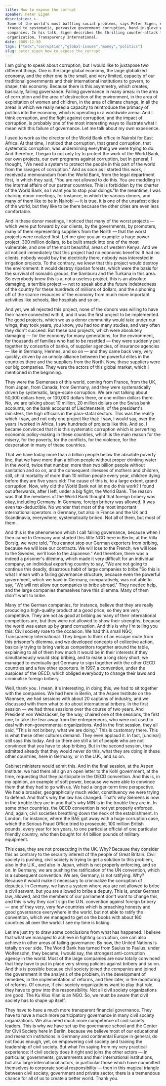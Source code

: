 ```yaml
---
title: How to expose the corrupt
speaker: Peter Eigen
description: >-
 Some of the world's most baffling social problems, says Peter Eigen, can be
 traced to systematic, pervasive government corruption, hand-in-glove with global
 companies. In his talk, Eigen describes the thrilling counter-attack led by his
 organization, Transparency International.
date: 2009-11-30
tags: ["tedx","corruption","global-issues","money","politics"]
slug: peter_eigen_how_to_expose_the_corrupt
---
```


I am going to speak about corruption, but I would like to juxtapose two different things.
One is the large global economy, the large globalized economy, and the other one is the
small, and very limited, capacity of our traditional governments and their international
institutions to govern, to shape, this economy. Because there is this asymmetry, which
creates, basically, failing governance. Failing governance in many areas: in the area of
corruption and the area of destruction of the environment, in the area of exploitation of
women and children, in the area of climate change, in all the areas in which we really
need a capacity to reintroduce the primacy of politics into the economy, which is
operating in a worldwide arena. And I think corruption, and the fight against corruption,
and the impact of corruption, is probably one of the most interesting ways to illustrate
what I mean with this failure of governance. Let me talk about my own experience.

I used to work as the director of the World Bank office in Nairobi for East Africa. At
that time, I noticed that corruption, that grand corruption, that systematic corruption,
was undermining everything we were trying to do. And therefore, I began to not only try to
protect the work of the World Bank, our own projects, our own programs against corruption,
but in general, I thought, "We need a system to protect the people in this part of the
world from the ravages of corruption." And as soon as I started this work, I received a
memorandum from the World Bank, from the legal department first, in which they said, "You
are not allowed to do this. You are meddling in the internal affairs of our partner
countries. This is forbidden by the charter of the World Bank, so I want you to stop your
doings."In the meantime, I was chairing donor meetings, for instance, in which the various
donors, and many of them like to be in Nairobi — it is true, it is one of the unsafest
cities of the world, but they like to be there because the other cities are even less
comfortable.

And in these donor meetings, I noticed that many of the worst projects — which were put
forward by our clients, by the governments, by promoters, many of them representing
suppliers from the North — that the worst projects were realized first. Let me give you an
example: a huge power project, 300 million dollars, to be built smack into one of the most
vulnerable, and one of the most beautiful, areas of western Kenya. And we all noticed
immediately that this project had no economic benefits: It had no clients, nobody would
buy the electricity there, nobody was interested in irrigation projects. To the contrary,
we knew that this project would destroy the environment: It would destroy riparian
forests, which were the basis for the survival of nomadic groups, the Samburu and the
Turkana in this area. So everybody knew this is a, not a useless project, this is an
absolute damaging, a terrible project — not to speak about the future indebtedness of the
country for these hundreds of millions of dollars, and the siphoning off of the scarce
resources of the economy from much more important activities like schools, like hospitals
and so on.

And yet, we all rejected this project, none of the donors was willing to have their name
connected with it, and it was the first project to be implemented. The good projects, which
we as a donor community would take under our wings, they took years, you know, you had too
many studies, and very often they didn't succeed. But these bad projects, which were
absolutely damaging — for the economy for many generations, for the environment, for
thousands of families who had to be resettled — they were suddenly put together by
consortia of banks, of supplier agencies, of insurance agencies — like in Germany, Hermes,
and so on — and they came back very, very quickly, driven by an unholy alliance between
the powerful elites in the countries there and the suppliers from the North. Now, these
suppliers were our big companies. They were the actors of this global market, which I
mentioned in the beginning.

They were the Siemenses of this world, coming from France, from the UK, from Japan, from
Canada, from Germany, and they were systematically driven by systematic, large-scale
corruption. We are not talking about 50,000 dollars here, or 100,000 dollars there, or one
million dollars there. No, we are talking about 10 million, 20 million dollars on the
Swiss bank accounts, on the bank accounts of Liechtenstein, of the president's ministers,
the high officials in the para-statal sectors. This was the reality which I saw, and not
only one project like that: I saw, I would say, over the years I worked in Africa, I saw
hundreds of projects like this. And so, I became convinced that it is this systematic
corruption which is perverting economic policy-making in these countries, which is the
main reason for the misery, for the poverty, for the conflicts, for the violence, for the
desperation in many of these countries.

That we have today more than a billion people below the absolute poverty line, that we
have more than a billion people without proper drinking water in the world, twice that
number, more than two billion people without sanitation and so on, and the consequent
illnesses of mothers and children, still, child mortality of more than 10 million people
every year, children dying before they are five years old: The cause of this is, to a
large extent, grand corruption. Now, why did the World Bank not let me do this work? I
found out afterwards, after I left, under a big fight, the World Bank. The reason was that
the members of the World Bank thought that foreign bribery was okay, including Germany. In
Germany, foreign bribery was allowed. It was even tax-deductible. No wonder that most of
the most important international operators in Germany, but also in France and the UK and
Scandinavia, everywhere, systematically bribed. Not all of them, but most of
them.

And this is the phenomenon which I call failing governance, because when I then came to
Germany and started this little NGO here in Berlin, at the Villa Borsig, we were told,
"You cannot stop our German exporters from bribing, because we will lose our contracts. We
will lose to the French, we will lose to the Swedes, we'll lose to the Japanese." And
therefore, there was a indeed a prisoner's dilemma, which made it very difficult for an
individual company, an individual exporting country to say, "We are not going to continue
this deadly, disastrous habit of large companies to bribe."So this is what I mean with a
failing governance structure, because even the powerful government, which we have in
Germany, comparatively, was not able to say, "We will not allow our companies to bribe
abroad." They needed help, and the large companies themselves have this dilemma. Many of
them didn't want to bribe.

Many of the German companies, for instance, believe that they are really producing a
high-quality product at a good price, so they are very competitive. They are not as good
at bribing as many of their international competitors are, but they were not allowed to
show their strengths, because the world was eaten up by grand corruption. And this is why
I'm telling you this: Civil society rose to the occasion. We had this small NGO,
Transparency International. They began to think of an escape route from this prisoner's
dilemma, and we developed concepts of collective action, basically trying to bring various
competitors together around the table, explaining to all of them how much it would be in
their interests if they simultaneously would stop bribing, and to make a long story short,
we managed to eventually get Germany to sign together with the other OECD countries and a
few other exporters. In 1997, a convention, under the auspices of the OECD, which obliged
everybody to change their laws and criminalize foreign bribery.

Well, thank you. I mean, it's interesting, in doing this, we had to sit together with the
companies. We had here in Berlin, at the Aspen Institute on the Wannsee, we had sessions
with about 20 captains of industry, and we discussed with them what to do about
international bribery. In the first session — we had three sessions over the course of two
years. And President von Weizsäcker, by the way, chaired one of the sessions, the first
one, to take the fear away from the entrepreneurs, who were not used to deal with
non-governmental organizations. And in the first session, they all said, "This is not
bribery, what we are doing." This is customary there. This is what these other cultures
demand. They even applaud it. In fact, [unclear] still says this today. And so there are
still a lot of people who are not convinced that you have to stop bribing. But in the
second session, they admitted already that they would never do this, what they are doing
in these other countries, here in Germany, or in the U.K., and so on.

Cabinet ministers would admit this. And in the final session, at the Aspen Institute, we
had them all sign an open letter to the Kohl government, at the time, requesting that they
participate in the OECD convention. And this is, in my opinion, an example of soft power,
because we were able to convince them that they had to go with us. We had a longer-term
time perspective. We had a broader, geographically much wider, constituency we were trying
to defend. And that's why the law has changed. That's why Siemens is now in the trouble
they are in and that's why MIN is in the trouble they are in. In some other countries, the
OECD convention is not yet properly enforced. And, again, civil societies breathing down
the neck of the establishment. In London, for instance, where the BAE got away with a huge
corruption case, which the Serious Fraud Office tried to prosecute, 100 million British
pounds, every year for ten years, to one particular official of one particular friendly
country, who then bought for 44 billion pounds of military equipment.

This case, they are not prosecuting in the UK. Why? Because they consider this as contrary
to the security interest of the people of Great Britain. Civil society is pushing, civil
society is trying to get a solution to this problem, also in the U.K., and also in Japan,
which is not properly enforcing, and so on. In Germany, we are pushing the ratification of
the UN convention, which is a subsequent convention. We are, Germany, is not ratifying.
Why? Because it would make it necessary to criminalize the corruption of deputies. In
Germany, we have a system where you are not allowed to bribe a civil servant, but you are
allowed to bribe a deputy. This is, under German law, allowed, and the members of our
parliament don't want to change this, and this is why they can't sign the U.N. convention
against foreign bribery — one of they very, very few countries which is preaching honesty
and good governance everywhere in the world, but not able to ratify the convention, which
we managed to get on the books with about 160 countries all over the world. I see my time
is ticking.

Let me just try to draw some conclusions from what has happened. I believe that what we
managed to achieve in fighting corruption, one can also achieve in other areas of failing
governance. By now, the United Nations is totally on our side. The World Bank has turned
from Saulus to Paulus; under Wolfensohn, they became, I would say, the strongest
anti-corruption agency in the world. Most of the large companies are now totally convinced
that they have to put in place very strong policies against bribery and so on. And this is
possible because civil society joined the companies and joined the government in the
analysis of the problem, in the development of remedies, in the implementation of reforms,
and then later, in the monitoring of reforms. Of course, if civil society organizations
want to play that role, they have to grow into this responsibility. Not all civil society
organizations are good. The Ku Klux Klan is an NGO. So, we must be aware that civil
society has to shape up itself.

They have to have a much more transparent financial governance. They have to have a much
more participatory governance in many civil society organizations. We also need much more
competence of civil society leaders. This is why we have set up the governance school and
the Center for Civil Society here in Berlin, because we believe most of our educational
and research institutions in Germany and continental Europe in general, do not focus
enough, yet, on empowering civil society and training the leadership of civil society. But
what I'm saying from my very practical experience: If civil society does it right and
joins the other actors — in particular, governments, governments and their international
institutions, but also large international actors, in particular those which have
committed themselves to corporate social responsibility — then in this magical triangle
between civil society, government and private sector, there is a tremendous chance for all
of us to create a better world. Thank you.

<!--
ad_duration=3.33
event="TEDxBerlin"
external_start_time=0
intro_duration=11.82
is_subtitle_required="False"
is_talk_featured="True"
language="en"
language_swap="False"
native_language="en"
number_of_related_talks=6
number_of_speakers=1
number_of_subtitled_videos=26
number_of_tags=5
number_of_talk_download_languages=26
number_of_talk_more_resources=0
number_of_talk_recommendations=0
number_of_talks_take_actions=0
post_ad_duration=0.83
published_timestamp="2010-02-08 10:40:00"
recording_date="2009-11-30"
speaker_description="Founder, Transparency International"
speaker_is_published=1
speaker_name="Peter Eigen"
talk_name="How to expose the corrupt"
talks_tags=["tedx","corruption","global-issues","money","politics"]
url_audio="https://download.ted.com/talks/PeterEigen_2009X.mp3?apikey=acme-roadrunner"
url_photo_speaker="https://pe.tedcdn.com/images/ted/147770_254x191.jpg"
url_photo_talk="https://pe.tedcdn.com/images/ted/147769_800x600.jpg"
url_webpage="https://www.ted.com/talks/peter_eigen_how_to_expose_the_corrupt"
video_type_name="TEDx Talk"
-->